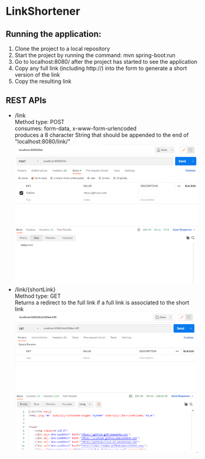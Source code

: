 # LinkShortener
## Running the application:
1. Clone the project to a local repository
2. Start the project by running the command: mvn spring-boot:run
3. Go to localhost:8080/ after the project has started to see the application
4. Copy any full link (including http://) into the form to generate a short version of the link
5. Copy the resulting link

## REST APIs
- /link  
Method type: POST  
consumes: form-data, x-www-form-urlencoded  
produces a 8 character String that should be appended to the end of "localhost:8080/link/"  
![img.png](images/generate-link.png)
- /link/{shortLink}  
Method type: GET  
Returns a redirect to the full link if a full link is associated to the short link
![img.png](images/get-link.png)